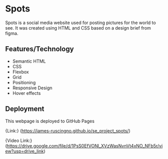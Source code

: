 # Spots

Spots is a social media website used for posting pictures for the world to see. It was created using HTML and CSS based on a design brief from figma.

## Features/Technology

- Semantic HTML
- CSS
- Flexbox
- Grid
- Positioning
- Responsive Design
- Hover effects

## Deployment

This webpage is deployed to GitHub Pages

{Link:} (https://james-ruscingno.github.io/se_project_spots/)

{Video Link:} (https://drive.google.com/file/d/1PsS0EfVONl_XVzWasNvnVt4xNO_NFb5r/view?usp=drive_link)
